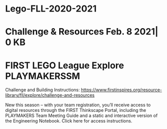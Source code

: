 # Lego-FLL-2020-2021

# Challenge & Resources Feb. 8 2021| 0 KB

# FIRST LEGO League Explore PLAYMAKERSSM 

Challenge and Building Instructions: https://www.firstinspires.org/resource-library/fll/explore/challenge-and-resources

New this season – with your team registration, you’ll receive access to digital resources through the FIRST Thinkscape Portal, including the PLAYMAKERS Team Meeting Guide and a static and interactive version of the Engineering Notebook. Click here for access instructions.  

